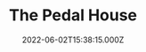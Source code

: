 ---
date: 2022-06-02T15:38:15.000Z
title: The Pedal House
latitude: 52.043762
longitude: 0.953813
category: checkin
---
